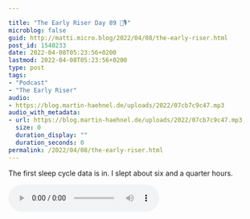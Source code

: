 ```yaml
---

title: "The Early Riser Day 89 🌅🎙"
microblog: false
guid: http://matti.micro.blog/2022/04/08/the-early-riser.html
post_id: 1540233
date: 2022-04-08T05:23:56+0200
lastmod: 2022-04-08T05:23:56+0200
type: post
tags:
- "Podcast"
- "The Early Riser"
audio:
- https://blog.martin-haehnel.de/uploads/2022/07cb7c9c47.mp3
audio_with_metadata:
- url: https://blog.martin-haehnel.de/uploads/2022/07cb7c9c47.mp3
  size: 0
  duration_display: ""
  duration_seconds: 0
permalink: /2022/04/08/the-early-riser.html
---
```

The first sleep cycle data is in. I slept about six and a quarter hours.

<audio controls="controls" src="https://blog.martin-haehnel.de/uploads/2022/07cb7c9c47.mp3" preload="metadata" />

